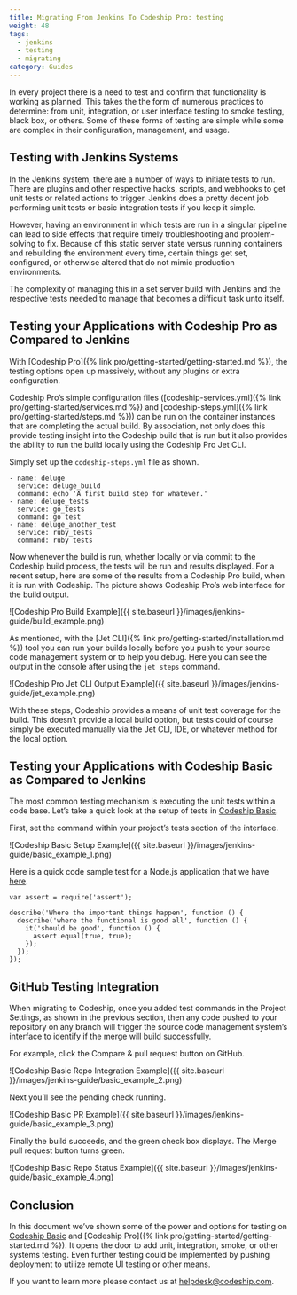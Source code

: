 ```yaml
---
title: Migrating From Jenkins To Codeship Pro: testing
weight: 48
tags:
  - jenkins
  - testing
  - migrating
category: Guides
---
```

In every project there is a need to test and confirm that functionality is working as planned. This takes the the form of numerous practices to determine: from unit, integration, or user interface testing to smoke testing, black box, or others. Some of these forms of testing are simple while some are complex in their configuration, management, and usage.

## Testing with Jenkins Systems

In the Jenkins system, there are a number of ways to initiate tests to run. There are plugins and other respective hacks, scripts, and webhooks to get unit tests or related actions to trigger. Jenkins does a pretty decent job performing unit tests or basic integration tests if you keep it simple.

However, having an environment in which tests are run in a singular pipeline can lead to side effects that require timely troubleshooting and problem-solving to fix. Because of this static server state versus running containers and rebuilding the environment every time, certain things get set, configured, or otherwise altered that do not mimic production environments.

The complexity of managing this in a set server build with Jenkins and the respective tests needed to manage that becomes a difficult task unto itself.

## Testing your Applications with Codeship Pro as Compared to Jenkins

With [Codeship Pro]({% link pro/getting-started/getting-started.md %}), the testing options open up massively, without any plugins or extra configuration.

Codeship Pro’s simple configuration files ([codeship-services.yml]({% link pro/getting-started/services.md %}) and [codeship-steps.yml]({% link pro/getting-started/steps.md %})) can be run on the container instances that are completing the actual build. By association, not only does this provide testing insight into the Codeship build that is run but it also provides the ability to run the build locally using the Codeship Pro Jet CLI.

Simply set up the `codeship-steps.yml` file as shown.

```
- name: deluge
  service: deluge_build
  command: echo 'A first build step for whatever.'
- name: deluge_tests
  service: go_tests
  command: go test
- name: deluge_another_test
  service: ruby_tests
  command: ruby tests
```

Now whenever the build is run, whether locally or via commit to the Codeship build process, the tests will be run and results displayed. For a recent setup, here are some of the results from a Codeship Pro build, when it is run with Codeship. The picture shows Codeship Pro’s web interface for the build output.

![Codeship Pro Build Example]({{ site.baseurl }}/images/jenkins-guide/build_example.png)

As mentioned, with the [Jet CLI]({% link pro/getting-started/installation.md %}) tool you can run your builds locally before you push to your source code management system or to help you debug. Here you can see the output in the console after using the `jet steps` command.

![Codeship Pro Jet CLI Output Example]({{ site.baseurl }}/images/jenkins-guide/jet_example.png)

With these steps, Codeship provides a means of unit test coverage for the build. This doesn’t provide a local build option, but tests could of course simply be executed manually via the Jet CLI, IDE, or whatever method for the local option.

## Testing your Applications with Codeship Basic as Compared to Jenkins

The most common testing mechanism is executing the unit tests within a code base. Let’s take a quick look at the setup of tests in [Codeship Basic](https://codeship.com/features/basic).

First, set the command within your project’s tests section of the interface.

![Codeship Basic Setup Example]({{ site.baseurl }}/images/jenkins-guide/basic_example_1.png)

Here is a quick code sample test for a Node.js application that we have [here](https://github.com/Adron/multi-cloud).

```
var assert = require('assert');

describe('Where the important things happen', function () {
  describe('where the functional is good all', function () {
    it('should be good', function () {
      assert.equal(true, true);
    });
  });
});
```

## GitHub Testing Integration

When migrating to Codeship, once you added test commands in the Project Settings, as shown in the previous section, then any code pushed to your repository on any branch will trigger the source code management system’s interface to identify if the merge will build successfully.

For example, click the Compare & pull request button on GitHub.

![Codeship Basic Repo Integration Example]({{ site.baseurl }}/images/jenkins-guide/basic_example_2.png)

Next you’ll see the pending check running.

![Codeship Basic PR Example]({{ site.baseurl }}/images/jenkins-guide/basic_example_3.png)

Finally the build succeeds, and the green check box displays. The Merge pull request button turns green.

![Codeship Basic Repo Status Example]({{ site.baseurl }}/images/jenkins-guide/basic_example_4.png)

## Conclusion

In this document we’ve shown some of the power and options for testing on [Codeship Basic](https://codeship.com/features/basic) and [Codeship Pro]({% link pro/getting-started/getting-started.md %}). It opens the door to add unit, integration, smoke, or other systems testing. Even further testing could be implemented by pushing deployment to utilize remote UI testing or other means.

If you want to learn more please contact us at [helpdesk@codeship.com](mailto:helpdesk@codeship.com).

